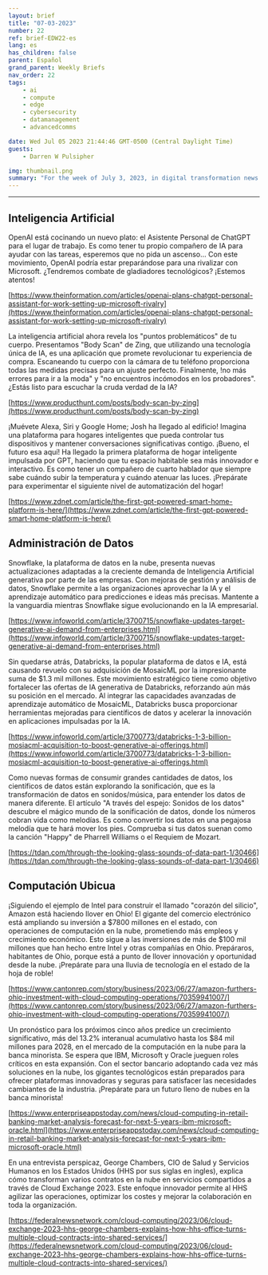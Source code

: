 ```yaml
---
layout: brief
title: "07-03-2023"
number: 22
ref: brief-EDW22-es
lang: es
has_children: false
parent: Español
grand_parent: Weekly Briefs
nav_order: 22
tags:
    - ai
    - compute
    - edge
    - cybersecurity
    - datamanagement
    - advancedcomms

date: Wed Jul 05 2023 21:44:46 GMT-0500 (Central Daylight Time)
guests:
    - Darren W Pulsipher

img: thumbnail.png
summary: "For the week of July 3, 2023, in digital transformation news. Is AI finding a replacement for Alexa and Siri? Can we hear our data? And where are the cloud service providers making it rain money?"
---
```




---

## Inteligencia Artificial

OpenAI está cocinando un nuevo plato: el Asistente Personal de ChatGPT para el lugar de trabajo. Es como tener tu propio compañero de IA para ayudar con las tareas, esperemos que no pida un ascenso... Con este movimiento, OpenAI podría estar preparándose para una rivalizar con Microsoft. ¿Tendremos combate de gladiadores tecnológicos? ¡Estemos atentos!

[https://www.theinformation.com/articles/openai-plans-chatgpt-personal-assistant-for-work-setting-up-microsoft-rivalry](https://www.theinformation.com/articles/openai-plans-chatgpt-personal-assistant-for-work-setting-up-microsoft-rivalry)

La inteligencia artificial ahora revela los "puntos problemáticos" de tu cuerpo. Presentamos "Body Scan" de Zing, que utilizando una tecnología única de IA, es una aplicación que promete revolucionar tu experiencia de compra. Escaneando tu cuerpo con la cámara de tu teléfono proporciona todas las medidas precisas para un ajuste perfecto. Finalmente, !no más errores para ir a la moda" y "no encuentros incómodos en los probadores". ¿Estás listo para escuchar la cruda verdad de la IA?

[https://www.producthunt.com/posts/body-scan-by-zing](https://www.producthunt.com/posts/body-scan-by-zing)

¡Muévete Alexa, Siri y Google Home; Josh ha llegado al edificio! Imagina una plataforma para hogares inteligentes que pueda controlar tus dispositivos y mantener conversaciones significativas contigo. ¡Bueno, el futuro esa aquí! Ha llegado la primera plataforma de hogar inteligente impulsada por GPT, haciendo que tu espacio habitable sea más innovador e interactivo. Es como tener un compañero de cuarto hablador que siempre sabe cuándo subir la temperatura y cuándo atenuar las luces. ¡Prepárate para experimentar el siguiente nivel de automatización del hogar!

[https://www.zdnet.com/article/the-first-gpt-powered-smart-home-platform-is-here/](https://www.zdnet.com/article/the-first-gpt-powered-smart-home-platform-is-here/)

## Administración de Datos

Snowflake, la plataforma de datos en la nube, presenta nuevas actualizaciones adaptadas a la creciente demanda de Inteligencia Artificial generativa por parte de las empresas. Con mejoras de gestión y análisis de datos, Snowflake permite a las organizaciones aprovechar la IA y el aprendizaje automático para predicciones e ideas más precisas. Mantente a la vanguardia mientras Snowflake sigue evolucionando en la IA empresarial.

[https://www.infoworld.com/article/3700715/snowflake-updates-target-generative-ai-demand-from-enterprises.html](https://www.infoworld.com/article/3700715/snowflake-updates-target-generative-ai-demand-from-enterprises.html)

Sin quedarse atrás, Databricks, la popular plataforma de datos e IA, está causando revuelo con su adquisición de MosaicML por la impresionante suma de $1.3 mil millones. Este movimiento estratégico tiene como objetivo fortalecer las ofertas de IA generativa de Databricks, reforzando aún más su posición en el mercado. Al integrar las capacidades avanzadas de aprendizaje automático de MosaicML, Databricks busca proporcionar herramientas mejoradas para científicos de datos y acelerar la innovación en aplicaciones impulsadas por la IA.

[https://www.infoworld.com/article/3700773/databricks-1-3-billion-mosiacml-acquisition-to-boost-generative-ai-offerings.html](https://www.infoworld.com/article/3700773/databricks-1-3-billion-mosiacml-acquisition-to-boost-generative-ai-offerings.html)

Como nuevas formas de consumir grandes cantidades de datos, los científicos de datos están explorando la sonificación, que es la transformación de datos en sonidos/música, para entender los datos de manera diferente. El artículo "A través del espejo: Sonidos de los datos" descubre el mágico mundo de la sonificación de datos, donde los números cobran vida como melodías. Es como convertir los datos en una pegajosa melodía que te hará mover los pies. Comprueba si tus datos suenan como la canción "Happy" de Pharrell Williams o el Requiem de Mozart.

[https://tdan.com/through-the-looking-glass-sounds-of-data-part-1/30466](https://tdan.com/through-the-looking-glass-sounds-of-data-part-1/30466)

## Computación Ubicua

¡Siguiendo el ejemplo de Intel para construir el llamado "corazón del silicio", Amazon está haciendo llover en Ohio! El gigante del comercio electrónico está ampliando su inversión a $7800 millones en el estado, con operaciones de computación en la nube, prometiendo más empleos y crecimiento económico. Esto sigue a las inversiones de más de $100 mil millones que han hecho entre Intel y otras compañías en Ohio. Prepáraros, habitantes de Ohio, porque está a punto de llover innovación y oportunidad desde la nube. ¡Prepárate para una lluvia de tecnología en el estado de la hoja de roble!

[https://www.cantonrep.com/story/business/2023/06/27/amazon-furthers-ohio-investment-with-cloud-computing-operations/70359941007/](https://www.cantonrep.com/story/business/2023/06/27/amazon-furthers-ohio-investment-with-cloud-computing-operations/70359941007/)

Un pronóstico para los próximos cinco años predice un crecimiento significativo, más del 13.2% interanual acumulativo hasta los $84 mil millones para 2028, en el mercado de la computación en la nube para la banca minorista. Se espera que IBM, Microsoft y Oracle jueguen roles críticos en esta expansión. Con el sector bancario adoptando cada vez más soluciones en la nube, los gigantes tecnológicos están preparados para ofrecer plataformas innovadoras y seguras para satisfacer las necesidades cambiantes de la industria. ¡Prepárate para un futuro lleno de nubes en la banca minorista!

[https://www.enterpriseappstoday.com/news/cloud-computing-in-retail-banking-market-analysis-forecast-for-next-5-years-ibm-microsoft-oracle.html](https://www.enterpriseappstoday.com/news/cloud-computing-in-retail-banking-market-analysis-forecast-for-next-5-years-ibm-microsoft-oracle.html)

En una entrevista perspicaz, George Chambers, CIO de Salud y Servicios Humanos en los Estados Unidos (HHS por sus siglas en ingles), explica cómo transforman varios contratos en la nube en servicios compartidos a través de Cloud Exchange 2023. Este enfoque innovador permite al HHS agilizar las operaciones, optimizar los costes y mejorar la colaboración en toda la organización.

[https://federalnewsnetwork.com/cloud-computing/2023/06/cloud-exchange-2023-hhs-george-chambers-explains-how-hhs-office-turns-multiple-cloud-contracts-into-shared-services/](https://federalnewsnetwork.com/cloud-computing/2023/06/cloud-exchange-2023-hhs-george-chambers-explains-how-hhs-office-turns-multiple-cloud-contracts-into-shared-services/)


